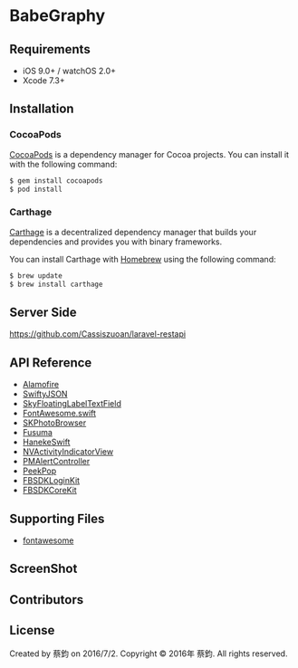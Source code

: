 # BabeGraphy

## Requirements

- iOS 9.0+ / watchOS 2.0+
- Xcode 7.3+

## Installation

### CocoaPods
[CocoaPods](http://cocoapods.org) is a dependency manager for Cocoa projects. You can install it with the following command:

```bash
$ gem install cocoapods
$ pod install
```
### Carthage
[Carthage](https://github.com/Carthage/Carthage) is a decentralized dependency manager that builds your dependencies and provides you with binary frameworks.

You can install Carthage with [Homebrew](http://brew.sh/) using the following command:

```bash
$ brew update
$ brew install carthage
```
## Server Side
https://github.com/Cassiszuoan/laravel-restapi

## API Reference
- [Alamofire](https://github.com/Alamofire/Alamofire)
- [SwiftyJSON](https://github.com/SwiftyJSON/SwiftyJSON)
- [SkyFloatingLabelTextField](https://github.com/Skyscanner/SkyFloatingLabelTextField)
- [FontAwesome.swift](https://github.com/thii/FontAwesome.swift)
- [SKPhotoBrowser](https://github.com/suzuki-0000/SKPhotoBrowser)
- [Fusuma](https://github.com/ytakzk/Fusuma)
- [HanekeSwift](https://github.com/Haneke/HanekeSwift)
- [NVActivityIndicatorView](https://github.com/ninjaprox/NVActivityIndicatorView)
- [PMAlertController](https://github.com/Codeido/PMAlertController)
- [PeekPop](https://github.com/marmelroy/PeekPop)
- [FBSDKLoginKit](https://cocoapods.org/pods/FBSDKLoginKit)
- [FBSDKCoreKit](https://cocoapods.org/pods/FBSDKCoreKit)



## Supporting Files 
- [fontawesome](http://fontawesome.io/)


## ScreenShot



## Contributors



## License
Created by 蔡鈞 on 2016/7/2.
Copyright © 2016年 蔡鈞. All rights reserved.
